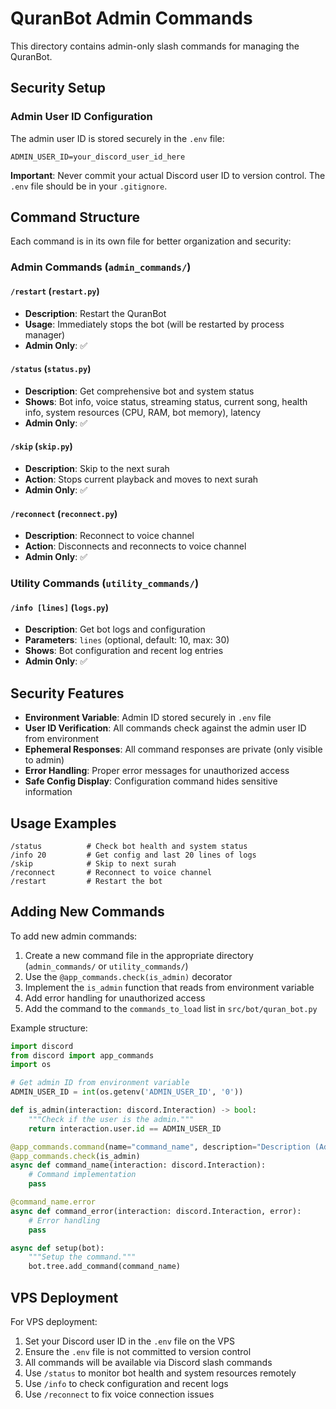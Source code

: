 # QuranBot Admin Commands

This directory contains admin-only slash commands for managing the QuranBot.

## Security Setup

### Admin User ID Configuration
The admin user ID is stored securely in the `.env` file:
```
ADMIN_USER_ID=your_discord_user_id_here
```

**Important**: Never commit your actual Discord user ID to version control. The `.env` file should be in your `.gitignore`.

## Command Structure

Each command is in its own file for better organization and security:

### Admin Commands (`admin_commands/`)

#### `/restart` (`restart.py`)
- **Description**: Restart the QuranBot
- **Usage**: Immediately stops the bot (will be restarted by process manager)
- **Admin Only**: ✅

#### `/status` (`status.py`)
- **Description**: Get comprehensive bot and system status
- **Shows**: Bot info, voice status, streaming status, current song, health info, system resources (CPU, RAM, bot memory), latency
- **Admin Only**: ✅

#### `/skip` (`skip.py`)
- **Description**: Skip to the next surah
- **Action**: Stops current playback and moves to next surah
- **Admin Only**: ✅

#### `/reconnect` (`reconnect.py`)
- **Description**: Reconnect to voice channel
- **Action**: Disconnects and reconnects to voice channel
- **Admin Only**: ✅

### Utility Commands (`utility_commands/`)

#### `/info [lines]` (`logs.py`)
- **Description**: Get bot logs and configuration
- **Parameters**: `lines` (optional, default: 10, max: 30)
- **Shows**: Bot configuration and recent log entries
- **Admin Only**: ✅

## Security Features

- **Environment Variable**: Admin ID stored securely in `.env` file
- **User ID Verification**: All commands check against the admin user ID from environment
- **Ephemeral Responses**: All command responses are private (only visible to admin)
- **Error Handling**: Proper error messages for unauthorized access
- **Safe Config Display**: Configuration command hides sensitive information

## Usage Examples

```
/status          # Check bot health and system status
/info 20         # Get config and last 20 lines of logs
/skip            # Skip to next surah
/reconnect       # Reconnect to voice channel
/restart         # Restart the bot
```

## Adding New Commands

To add new admin commands:

1. Create a new command file in the appropriate directory (`admin_commands/` or `utility_commands/`)
2. Use the `@app_commands.check(is_admin)` decorator
3. Implement the `is_admin` function that reads from environment variable
4. Add error handling for unauthorized access
5. Add the command to the `commands_to_load` list in `src/bot/quran_bot.py`

Example structure:
```python
import discord
from discord import app_commands
import os

# Get admin ID from environment variable
ADMIN_USER_ID = int(os.getenv('ADMIN_USER_ID', '0'))

def is_admin(interaction: discord.Interaction) -> bool:
    """Check if the user is the admin."""
    return interaction.user.id == ADMIN_USER_ID

@app_commands.command(name="command_name", description="Description (Admin only)")
@app_commands.check(is_admin)
async def command_name(interaction: discord.Interaction):
    # Command implementation
    pass

@command_name.error
async def command_error(interaction: discord.Interaction, error):
    # Error handling
    pass

async def setup(bot):
    """Setup the command."""
    bot.tree.add_command(command_name)
```

## VPS Deployment

For VPS deployment:

1. Set your Discord user ID in the `.env` file on the VPS
2. Ensure the `.env` file is not committed to version control
3. All commands will be available via Discord slash commands
4. Use `/status` to monitor bot health and system resources remotely
5. Use `/info` to check configuration and recent logs
6. Use `/reconnect` to fix voice connection issues 